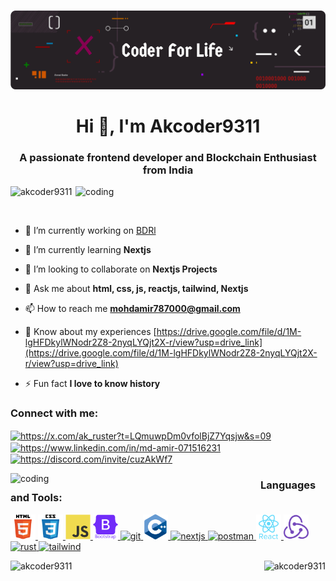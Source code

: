 ![logo](https://github.com/akcoder9311/akcoder9311/blob/main/githubBackground.png)
<h1 align="center">Hi 👋, I'm Akcoder9311</h1>
<h3 align="center">A passionate frontend developer and Blockchain Enthusiast from India</h3>
<img src="https://camo.githubusercontent.com/4d9f5ecceb711eec6e2018f38a5677dc657c9738d4a65ba3b928c41c0a45b439/68747470733a2f2f6d69726f2e6d656469756d2e636f6d2f6d61782f313336302f302a37513379765349765f7430696f4a2d5a2e676966" align="right" alt="coding" width="400" >

<p align="left"> <img src="https://komarev.com/ghpvc/?username=akcoder9311&label=Profile%20views&color=0e75b6&style=flat" alt="akcoder9311" /> </p>

<p align="left"> <a href="https://twitter.com/" target="blank"><img src="https://img.shields.io/twitter/follow/?logo=twitter&style=for-the-badge" alt="" /></a> </p>

- 🔭 I’m currently working on [BDRl](https://admin.bdrl.co.in/login)

- 🌱 I’m currently learning **Nextjs**

- 👯 I’m looking to collaborate on **Nextjs Projects**

- 💬 Ask me about **html, css, js, reactjs, tailwind, Nextjs**

- 📫 How to reach me **mohdamir787000@gmail.com**

- 📄 Know about my experiences [https://drive.google.com/file/d/1M-lgHFDkylWNodr2Z8-2nyqLYQjt2X-r/view?usp=drive_link](https://drive.google.com/file/d/1M-lgHFDkylWNodr2Z8-2nyqLYQjt2X-r/view?usp=drive_link)

- ⚡ Fun fact **I love to know history**

<h3 align="left">Connect with me:</h3>
<p align="left">
<a href="https://x.com/ak_ruster?t=LQmuwpDm0vfolBjZ7Yqsjw&s=09" target="blank"><img align="center" src="https://raw.githubusercontent.com/rahuldkjain/github-profile-readme-generator/master/src/images/icons/Social/twitter.svg" alt="https://x.com/ak_ruster?t=LQmuwpDm0vfolBjZ7Yqsjw&s=09" height="40" width="50" /></a>
<a href="https://www.linkedin.com/in/md-amir-071516231" target="blank"><img align="center" src="https://raw.githubusercontent.com/rahuldkjain/github-profile-readme-generator/master/src/images/icons/Social/linked-in-alt.svg" alt="https://www.linkedin.com/in/md-amir-071516231" height="40" width="50" /></a>
<a href="https://discord.gg/https://discord.com/invite/cuzAkWf7" target="blank"><img align="center" src="https://raw.githubusercontent.com/rahuldkjain/github-profile-readme-generator/master/src/images/icons/Social/discord.svg" alt="https://discord.com/invite/cuzAkWf7" height="40" width="50" /></a>
</p>

<img src="https://camo.githubusercontent.com/2366b34bb903c09617990fb5fff4622f3e941349e846ddb7e73df872a9d21233/68747470733a2f2f63646e2e6472696262626c652e636f6d2f75736572732f3733303730332f73637265656e73686f74732f363538313234332f6176656e746f2e676966" align="left" alt="coding" width="400" >
<h3 align="left">Languages and Tools:</h3>
<p align="left"> 
<a href="https://www.w3.org/html/" target="_blank" rel="noreferrer"> <img src="https://raw.githubusercontent.com/devicons/devicon/master/icons/html5/html5-original-wordmark.svg" alt="html5" width="40" height="40"/> </a> 
<a href="https://www.w3schools.com/css/" target="_blank" rel="noreferrer"> <img src="https://raw.githubusercontent.com/devicons/devicon/master/icons/css3/css3-original-wordmark.svg" alt="css3" width="40" height="40"/> </a> 
<a href="https://developer.mozilla.org/en-US/docs/Web/JavaScript" target="_blank" rel="noreferrer"> <img src="https://raw.githubusercontent.com/devicons/devicon/master/icons/javascript/javascript-original.svg" alt="javascript" width="40" height="40"/> </a> 
  <a href="https://getbootstrap.com" target="_blank" rel="noreferrer"> <img src="https://raw.githubusercontent.com/devicons/devicon/master/icons/bootstrap/bootstrap-plain-wordmark.svg" alt="bootstrap" width="40" height="40"/> </a> 
<a href="https://git-scm.com/" target="_blank" rel="noreferrer"> <img src="https://www.vectorlogo.zone/logos/git-scm/git-scm-icon.svg" alt="git" width="40" height="40"/> </a> 
<a href="https://www.w3schools.com/cpp/" target="_blank" rel="noreferrer"> <img src="https://raw.githubusercontent.com/devicons/devicon/master/icons/cplusplus/cplusplus-original.svg" alt="cplusplus" width="40" height="40"/> </a> 
<a href="https://nextjs.org/" target="_blank" rel="noreferrer"> <img src="https://cdn.worldvectorlogo.com/logos/nextjs-2.svg" alt="nextjs" width="40" height="40"/> </a>
<a href="https://postman.com" target="_blank" rel="noreferrer"> <img src="https://www.vectorlogo.zone/logos/getpostman/getpostman-icon.svg" alt="postman" width="40" height="40"/> </a> <a href="https://reactjs.org/" target="_blank" rel="noreferrer"> <img src="https://raw.githubusercontent.com/devicons/devicon/master/icons/react/react-original-wordmark.svg" alt="react" width="40" height="40"/> </a>
<a href="https://redux.js.org" target="_blank" rel="noreferrer"> <img src="https://raw.githubusercontent.com/devicons/devicon/master/icons/redux/redux-original.svg" alt="redux" width="40" height="40"/> </a> 
<a href="https://www.rust-lang.org" target="_blank" rel="noreferrer"> <img src="https://www.vectorlogo.zone/logos/rust-lang/rust-lang-vertical.svg" alt="rust" width="40" height="40"/> </a> 
<a href="https://tailwindcss.com/" target="_blank" rel="noreferrer"> <img src="https://www.vectorlogo.zone/logos/tailwindcss/tailwindcss-icon.svg" alt="tailwind" width="40" height="40"/> </a> </p>

<p><img align="right" src="https://github-readme-stats.vercel.app/api/top-langs?username=akcoder9311&show_icons=true&locale=en&layout=compact" alt="akcoder9311" /></p>

<p>&nbsp;<img align="left" src="https://github-readme-stats.vercel.app/api?username=akcoder9311&show_icons=true&locale=en" alt="akcoder9311" /></p>

